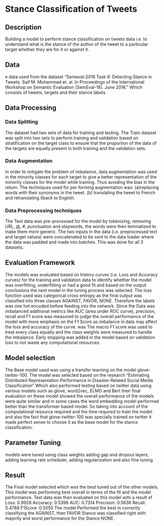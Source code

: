 # Stance Classification  of Tweets

## Description
Building a model to perform stance classification on tweets data i.e. to understand what is the stance of the author of the tweet to a particular target whether they are for it or against it.

## Data 
e data used from the dataset “Semeval-2016 Task 6: Detecting Stance in Tweets. Saif M. Mohammad et. al. In Proceedings of the International Workshop on Semantic Evaluation (SemEval-16). June 2016.” Which consists of tweets, targets and their stance labels.

## Data Processing
### Data Splitting
The dataset had two sets of data for training and testing. The Train dataset was split into two sets to perform training and validation based on stratification on the target class to ensure that the proportion of the data of the targets are equally present in both training and the validation sets.

### Data Augmentation
In order to mitigate the problem of imbalance, data augmentation was used in the minority classes for each target to give a better representation of the minority classes for the model while training. Thus avoiding the bias in the return. The techniques used for per forming augmentation was:
(a)replacing words with their synonyms in the tweet. 
(b) translating the tweet to French and retranslating itback to English.

### Data Preprocessing techniques
The Text data was pre-processed for the model by tokenizing, removing URL, @, #, punctuation and stopwords, the words were then lemmatized to make them more generic. The two inputs in the data (i.e. preprocessed text and target values) were concatenated to be sent to the data loader where the data was padded and made into batches. This was done for all 3 datasets.

## Evaluation Framework
The models was evaluated based on history curves (i.e. Loss and Accuracy curves) for the training and validation data to identify whether the model was overfitting, underfitting or had a good fit and based on the output conclusions the next model in the tuning process was selected. The loss function used was categorical cross entropy as the final output was classified into three classes AGAINST, FAVOR, NONE. Therefore the labels was one hot encoded before feeding into the network.
Since the Data was imbalanced additional metrics like AUC (area under ROC curve), precision, recall and F1 score was measured to judge the overall performance of the model with more emphasis on the F1 Score as imbalance in data may affect the loss and accuracy of the curve. was The macro F1 score was used to treat every class equally and the class weights were measured to handle the imbalance. Early stopping was added in the model based on validation loss to not waste any computational resources.

## Model selection
The Base model used was using a transfer learning on the model glove-twitter-100. The model was selected based on the research “Estimating Distributed Representation Performance in Disaster-Related Social Media Classification” Which also performed testing based on twitter data using various models such as glove, word2vec, ELMO and Bert their final evaluation on these model showed the overall performance of the models were quite similar and in some cases the word embedding model performed better than the transformer based model. So taking into account of the computational resource required and the time required to train the model and also the fact that glove-twitter-100 was specially trained on twitter it made perfect sense to choose it as the
base model for the stance classification.

## Parameter Tuning
models were tuned using class weights adding gap and dropout layers, adding learning rate scheduler, adding regularization and also fine tuning

## Result
The Final model selected which was the best tuned out of the other models. This model was performing best overall in terms of the fit and the model performance. Test data was then evaluated on this
model with a result of Loss: 0.9928 Accuracy: 0.5396 AUC: 0.7314 Precision: 0.5636 Recall: 0.4788 F1Score :0.5055
The model Performed the best in correctly classifying the AGAINST, then FAVOR Stance was classified right with majority and worst performance for the Stance NONE.


